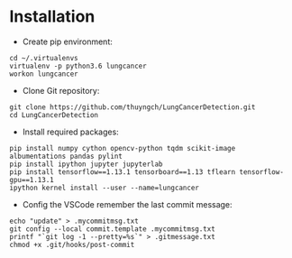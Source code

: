 # Installation

* Create pip environment:
```
cd ~/.virtualenvs
virtualenv -p python3.6 lungcancer
workon lungcancer
```

* Clone Git repository:
```
git clone https://github.com/thuyngch/LungCancerDetection.git
cd LungCancerDetection
```

* Install required packages:
```
pip install numpy cython opencv-python tqdm scikit-image albumentations pandas pylint
pip install ipython jupyter jupyterlab
pip install tensorflow==1.13.1 tensorboard==1.13 tflearn tensorflow-gpu==1.13.1
ipython kernel install --user --name=lungcancer
```

* Config the VSCode remember the last commit message:
```
echo "update" > .mycommitmsg.txt
git config --local commit.template .mycommitmsg.txt
printf "`git log -1 --pretty=%s`" > .gitmessage.txt
chmod +x .git/hooks/post-commit
```
